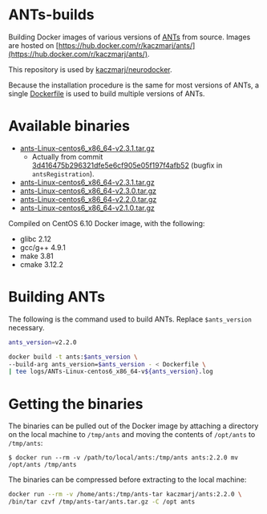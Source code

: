 # ANTs-builds

Building Docker images of various versions of [ANTs](https://github.com/ANTsX/ANTs) from source. Images are hosted on [https://hub.docker.com/r/kaczmarj/ants/](https://hub.docker.com/r/kaczmarj/ants/).

This repository is used by [kaczmarj/neurodocker](https://github.com/kaczmarj/neurodocker).

Because the installation procedure is the same for most versions of ANTs, a single [Dockerfile](Dockerfile) is used to build multiple versions of ANTs.


# Available binaries

- [ants-Linux-centos6_x86_64-v2.3.1.tar.gz](https://dl.dropbox.com/s/hrm530kcqe3zo68/ants-Linux-centos6_x86_64-v2.3.2.tar.gz)
  - Actually from commit [3d416475b296321dfe5e6cf905e05f197f4afb52](https://github.com/ANTsX/ANTs/commit/3d416475b296321dfe5e6cf905e05f197f4afb52) (bugfix in `antsRegistration`).
- [ants-Linux-centos6_x86_64-v2.3.1.tar.gz](https://dl.dropbox.com/s/1xfhydsf4t4qoxg/ants-Linux-centos6_x86_64-v2.3.1.tar.gz)
- [ants-Linux-centos6_x86_64-v2.3.0.tar.gz](https://dl.dropbox.com/s/b3iymb9ml36ecp9/ants-Linux-centos6_x86_64-v2.3.0.tar.gz)
- [ants-Linux-centos6_x86_64-v2.2.0.tar.gz](https://dl.dropbox.com/s/e4g6r49e2gfnobn/ants-Linux-centos6_x86_64-v2.2.0.tar.gz)
- [ants-Linux-centos6_x86_64-v2.1.0.tar.gz](https://dl.dropbox.com/s/v0tu5wwl10q35u6/ants-Linux-centos6_x86_64-v2.1.0.tar.gz)


Compiled on CentOS 6.10 Docker image, with the following:

- glibc 2.12
- gcc/g++ 4.9.1
- make 3.81
- cmake 3.12.2


# Building ANTs

The following is the command used to build ANTs. Replace `$ants_version` necessary.

```bash
ants_version=v2.2.0

docker build -t ants:$ants_version \
--build-arg ants_version=$ants_version - < Dockerfile \
| tee logs/ANTs-Linux-centos6_x86_64-v${ants_version}.log
```


# Getting the binaries

The binaries can be pulled out of the Docker image by attaching a directory on the local machine to `/tmp/ants` and moving the contents of `/opt/ants` to `/tmp/ants`:

```shell
$ docker run --rm -v /path/to/local/ants:/tmp/ants ants:2.2.0 mv /opt/ants /tmp/ants
```

The binaries can be compressed before extracting to the local machine:

```bash
docker run --rm -v /home/ants:/tmp/ants-tar kaczmarj/ants:2.2.0 \
/bin/tar czvf /tmp/ants-tar/ants.tar.gz -C /opt ants
```
